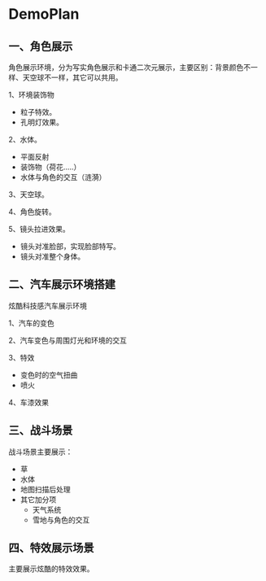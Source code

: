 # DemoPlan

## 一、角色展示

角色展示环境，分为写实角色展示和卡通二次元展示，主要区别：背景颜色不一样、天空球不一样，其它可以共用。

1、环境装饰物

- 粒子特效。
- 孔明灯效果。

2、水体。

- 平面反射
- 装饰物（荷花.....）
- 水体与角色的交互（涟漪）

3、天空球。

4、角色旋转。

5、镜头拉进效果。

- 镜头对准脸部，实现脸部特写。
- 镜头对准整个身体。

## 二、汽车展示环境搭建

炫酷科技感汽车展示环境

1、汽车的变色

2、汽车变色与周围灯光和环境的交互

3、特效

- 变色时的空气扭曲
- 喷火

4、车漆效果

## 三、战斗场景

战斗场景主要展示：

- 草
- 水体
- 地图扫描后处理
- 其它加分项
  - 天气系统
  - 雪地与角色的交互

## 四、特效展示场景

主要展示炫酷的特效效果。

